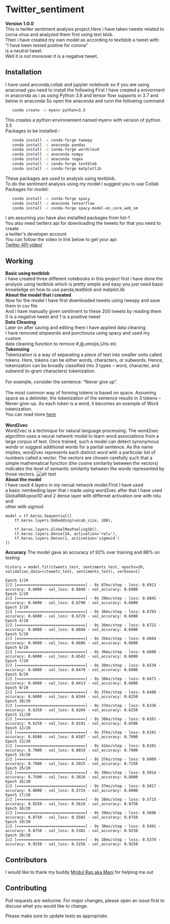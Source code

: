 # Twitter_sentiment
**Version 1.0.0** <br /> 
This is  twiiter sentiment analysis project.Here i have taken tweets related to corna virus and analyzed them first using text blob. <br /> 
Then i have created my own model as according to textblob a tweet with:<br /> 
"I have been tested postive for corona"<br /> 
is a neutral tweet.<br /> 
Well it is not moreover it is a negative tweet.<br /> 
## Installation
I have used anconda,collab and jupyter notebook so if you are using anaconad ypu need to install the following
First I have created a enivorment in anaconda as i as using Python 3.8 and tensor flow supports in 3.7 and 
below in anaconda
So open the anaconda and runn the following command
```bash
   conda create -n myenv python=3.5 
```
This creates a python environement named myenv  with version of python 3.5 <br /> 
Packages to be installed:-
```bash
   conda install -c conda-forge tweepy
   conda install -c anaconda pandas
   conda install -c conda-forge wordcloud
   conda install -c anaconda numpy
   conda install -c anaconda regex
   conda install -c conda-forge textblob
   conda install -c conda-forge matplotlib
```
These packages are used to analysis using textblob.<br />
To do the sentiment analysis using my model I suggest you to use Collab<br />
Packages for model:
```bash
   conda install -c conda-forge spacy
   conda install -c anaconda tensorflow
   conda install -c conda-forge spacy-model-en_core_web_sm
```
I am assuming you have also installled packages from list-1<br />
You also need twiiters api for downloading the tweets for that you need to create<br />
a twiiter's developer account <br />
You can follow the video in link below to get your api: <br />
 [Twitter API video!](https://pythonprogramming.net/twitter-api-streaming-tweets-python-tutorial/)
## Working
**Basic using textblob**<br />
I have created three different notebooks in this project first  i have done the analysis using textblob which is pretty simple and easy you just need basic 
knowledge on how to use panda,textblob and matplot.lib <br />
**About the model that i created**<br />
Now for the model I have first downloaded tweets using tweepy and save them in csv file<br /> 
And i have manually given sentiment to these 200 tweets by reading them<br />
0 is a negative tweet and 1 is a positive tweet<br />
  **Data Cleaning**<br />
  Later on after saving and editing them I have applied data cleaning <br />
  I have removed stopwords and punctiouns using spacy and used my custom<br />
  data cleaning function to remove #,@,emojis,Urls etc<br/>
  **Tokenizing**<br />
Tokenization is a way of separating a piece of text into smaller units called tokens. Here, tokens can be either words, characters, or subwords. Hence, tokenization can be broadly classified into 3 types – word, character, and subword (n-gram characters) tokenization.<br />
<br />
For example, consider the sentence: “Never give up”.<br />
<br />
The most common way of forming tokens is based on space. Assuming space as a delimiter, the tokenization of the sentence results in 3 tokens – Never-give-up. As each token is a word, it becomes an example of Word tokenization.<br />
You can read more  [here](https://www.analyticsvidhya.com/blog/2020/05/what-is-tokenization-nlp/)<br />
<br />
**Word2vec**<br />
Word2vec is a technique for natural language processing. The word2vec algorithm uses a neural network model to learn word associations from a large corpus of text. Once trained, such a model can detect synonymous words or suggest additional words for a partial sentence. As the name implies, word2vec represents each distinct word with a particular list of numbers called a vector. The vectors are chosen carefully such that a simple mathematical function (the cosine similarity between the vectors) indicates the level of semantic similarity between the words represented by those vectors.
![alt text](https://i.stack.imgur.com/N81kM.png)<br />
 **About the model**<br />
 I have used 4 layers in my nerual network model.First I have used <br />
 a basic nembeding layer that i made using word2vec after that I have used <br />
 GlobalMAxpool1D and 2 dense layer with differnet activation one with relu and <br />
 other with sigmod
```
model = tf.keras.Sequential([
    tf.keras.layers.Embedding(vocab_size, 100),
   
    tf.keras.layers.GlobalMaxPooling1D(),
    tf.keras.layers.Dense(24, activation='relu'),
    tf.keras.layers.Dense(1, activation='sigmoid')
])
```
 **Accuracy**
 The model gave an accuracy of 92% over training and 88% on testing 
 ```
 history = model.fit(ctweets_test, sentiments_test, epochs=20, validation_data=(ctweets_test, sentiments_test), verbose=1)

Epoch 1/20
2/2 [==============================] - 0s 87ms/step - loss: 0.6913 - accuracy: 0.6000 - val_loss: 0.6848 - val_accuracy: 0.6000
Epoch 2/20
2/2 [==============================] - 0s 39ms/step - loss: 0.6845 - accuracy: 0.6000 - val_loss: 0.6790 - val_accuracy: 0.6000
Epoch 3/20
2/2 [==============================] - 0s 36ms/step - loss: 0.6783 - accuracy: 0.6000 - val_loss: 0.6729 - val_accuracy: 0.6000
Epoch 4/20
2/2 [==============================] - 0s 36ms/step - loss: 0.6722 - accuracy: 0.6000 - val_loss: 0.6668 - val_accuracy: 0.6000
Epoch 5/20
2/2 [==============================] - 0s 35ms/step - loss: 0.6664 - accuracy: 0.6000 - val_loss: 0.6606 - val_accuracy: 0.6000
Epoch 6/20
2/2 [==============================] - 0s 36ms/step - loss: 0.6600 - accuracy: 0.6000 - val_loss: 0.6542 - val_accuracy: 0.6000
Epoch 7/20
2/2 [==============================] - 0s 38ms/step - loss: 0.6534 - accuracy: 0.6000 - val_loss: 0.6478 - val_accuracy: 0.6000
Epoch 8/20
2/2 [==============================] - 0s 38ms/step - loss: 0.6471 - accuracy: 0.6000 - val_loss: 0.6413 - val_accuracy: 0.6000
Epoch 9/20
2/2 [==============================] - 0s 37ms/step - loss: 0.6408 - accuracy: 0.6000 - val_loss: 0.6344 - val_accuracy: 0.6250
Epoch 10/20
2/2 [==============================] - 0s 37ms/step - loss: 0.6336 - accuracy: 0.6250 - val_loss: 0.6269 - val_accuracy: 0.6250
Epoch 11/20
2/2 [==============================] - 0s 38ms/step - loss: 0.6261 - accuracy: 0.6250 - val_loss: 0.6191 - val_accuracy: 0.6500
Epoch 12/20
2/2 [==============================] - 0s 37ms/step - loss: 0.6181 - accuracy: 0.6500 - val_loss: 0.6107 - val_accuracy: 0.7000
Epoch 13/20
2/2 [==============================] - 0s 41ms/step - loss: 0.6101 - accuracy: 0.7000 - val_loss: 0.6019 - val_accuracy: 0.7000
Epoch 14/20
2/2 [==============================] - 0s 37ms/step - loss: 0.6009 - accuracy: 0.7000 - val_loss: 0.5925 - val_accuracy: 0.7250
Epoch 15/20
2/2 [==============================] - 0s 39ms/step - loss: 0.5914 - accuracy: 0.7500 - val_loss: 0.5826 - val_accuracy: 0.8000
Epoch 16/20
2/2 [==============================] - 0s 37ms/step - loss: 0.5817 - accuracy: 0.8000 - val_loss: 0.5724 - val_accuracy: 0.8000
Epoch 17/20
2/2 [==============================] - 0s 38ms/step - loss: 0.5715 - accuracy: 0.8250 - val_loss: 0.5616 - val_accuracy: 0.8750
Epoch 18/20
2/2 [==============================] - 0s 39ms/step - loss: 0.5606 - accuracy: 0.8750 - val_loss: 0.5502 - val_accuracy: 0.8750
Epoch 19/20
2/2 [==============================] - 0s 38ms/step - loss: 0.5491 - accuracy: 0.8750 - val_loss: 0.5381 - val_accuracy: 0.9250
Epoch 20/20
2/2 [==============================] - 0s 38ms/step - loss: 0.5374 - accuracy: 0.9250 - val_loss: 0.5256 - val_accuracy: 0.9250
````
## Contributors
I  would like to thank my buddy [Mridul Rao aka Mani](https://github.com/mridulrao) for helping me out 

## Contributing
Pull requests are welcome. For major changes, please open an issue first to discuss what you would like to change.<br />

Please make sure to update tests as appropriate.

